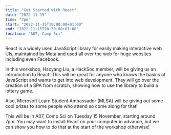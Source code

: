 ```yaml
---
title: "Get Started with React"
date: "2022-11-15"
time: "7pm"
start: "2022-11-15T19:00:00+01:00"
end: "2022-11-15T20:30:00+01:00"
location: "A07, Comp Sci"
---
```


React is a widely used JavaScript library for easily making interactive web 
UIs, maintained by Meta and used all over the web for huge websites 
including even Facebook.

In this workshop, Haoyang Liu, a HackSoc member, will be giving us an 
introduction to React! This will be great for anyone who knows the basics 
of JavaScript and wants to get into web development. They will go over the
creation of a SPA from scratch, showing how to use the library to build
a lottery game.

Also, Microsoft Learn Student Ambassador (MLSA) will be giving out some 
cool prizes to some people who attend so come along for that!

This will be in A07, Comp Sci on Tuesday 15 November, starting around 7pm.
You may want to install React on your computer in advance, but we can
show you how to do that at the start of the workshop otherwise!
